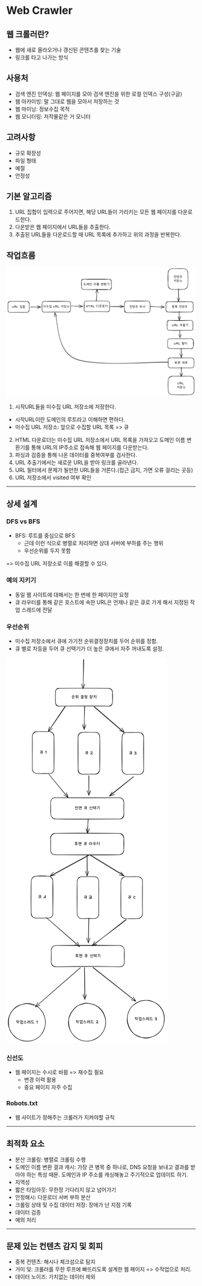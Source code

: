 # Web Crawler

## 웹 크롤러란?

- 웹에 새로 올라오거나 갱신된 콘텐츠를 찾는 기술
- 링크를 타고 나가는 방식

## 사용처
- 검색 엔진 인덱싱: 웹 페이지를 모아 검색 엔진을 위한 로컬 인덱스 구성(구글)
- 웹 아카이빙: 말 그대로 웹을 모아서 저장하는 것
- 웹 마이닝: 정보수집 목적
- 웹 모니터링: 저작물같은 거 모니터

## 고려사항
- 규모 확장성
- 파일 형태
- 예절
- 안정성

## 기본 알고리즘

1. URL 집합이 입력으로 주어지면, 해당 URL들이 가리키는 모든 웹 페이지를 다운로드한다.
2. 다운받은 웹 페이지에서 URL들을 추출한다.
3. 추출된 URL들을 다운로드할 때 URL 목록에 추가하고 위의 과정을 반복한다.

## 작업흐름

![웹크롤러](./img/crawlerflow.png)

1. 시작URL들을 미수집 URL 저장소에 저장한다.
- 시작URL이란 도메인의 루트라고 이해하면 편하다.
- 미수집 URL 저장소: 앞으로 수집할 URL 목록 => 큐
2. HTML 다운로더는 미수집 URL 저장소에서 URL 목록을 가져오고 도메인 이름 변환기를 통해 URL의 IP주소로 접속해 웹 페이지를 다운받는다.
3. 파싱과 검증을 통해 나온 데이터를 중복여부를 검사한다.
4. URL 추출기에서는 새로운 URL을 받아 링크를 골라낸다.
5. URL 필터에서 문제가 될만한 URL들을 거른다.(접근 금지, 가면 오류 걸리는 곳등)
6. URL 저장소에서 visited 여부 확인

----

## 상세 설계

### DFS vs BFS

- BFS: 루트를 중심으로 BFS
  - 근데 이런 식으로 병렬로 처리하면 상대 서버에 부하를 주는 행위
  - 우선순위를 두지 못함

=> 미수집 URL 저장소로 이를 해결할 수 있다.

### 예의 지키기
- 동일 웹 사이트에 대해서는 한 번에 한 페이지만 요청
- 큐 라우터를 통해 같은 호스트에 속한 URL은 언제나 같은 큐로 가게 해서 지정된 작업 스레드에 전달

### 우선순위
- 미수집 저장소에서 큐에 가기전 순위결정장치를 두어 순위를 정함.
- 큐 별로 차등을 두어 큐 선택기가 더 높은 큐에서 자주 꺼내도록 설정.

![URLq](./img/URLq.png)

### 신선도 
- 웹 페이지는 수시로 바뀜 => 재수집 필요
  - 변경 이력 활용
  - 중요 페이지 자주 수집

### Robots.txt
- 웹 사이트가 정해주는 크롤러가 지켜야할 규칙

---

## 최적화 요소

- 분산 크롤링: 병렬로 크롤링 수행
- 도메인 이름 변환 결과 캐시: 가장 큰 병목 중 하나로, DNS 요청을 보내고 결과를 받아야 하는 특성 때문.
도메인과 IP 주소를 캐싱해놓고 주기적으로 업데이트 하기.
- 지역성
- 짧은 타임아웃: 무한정 기다리지 않고 넘어가기
- 안정해시: 다운로더 서버 부하 분산
- 크롤링 상태 및 수집 데이터 저장: 장애가 난 지점 기록
- 데이터 검증
- 예외 처리

---

## 문제 있는 컨텐츠 감지 및 회피
- 중복 컨텐츠: 해시나 체크섬으로 탐지
- 거미 덫: 크롤러를 무한 루프에 빠뜨리도록 설계한 웹 페이지 => 수작업으로 처리.
- 데이터 노이즈: 가치없는 데이터 제외
